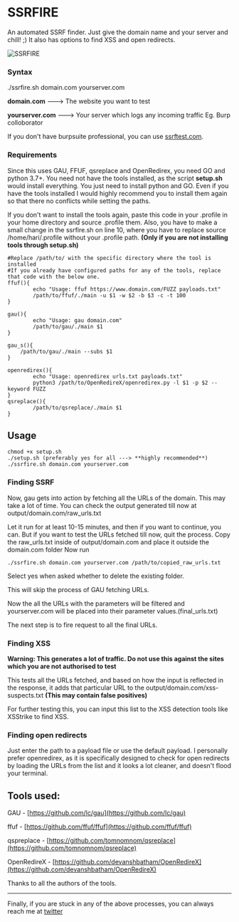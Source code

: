 # SSRFIRE
An automated SSRF finder. Just give the domain name and your server and chill! ;)
It also has options to find XSS and open redirects.

![SSRFIRE](https://github.com/michaelben6/SSRFIRE/blob/master/static/ssrfire.png)

### Syntax  
./ssrfire.sh domain.com yourserver.com 

**domain.com**     ---> The website you want to test

**yourserver.com** ---> Your server which logs any incoming traffic Eg. Burp colloborator

If you don't have burpsuite professional, you can use [ssrftest.com](https://www.ssrftest.com).

### Requirements
Since this uses GAU, FFUF, qsreplace and OpenRedirex, you need GO and python 3.7+. You need not have the tools installed, as the script **setup.sh** would install everything. 
You just need to install python and GO.
Even if you have the tools installed I would highly recommend you to install them again so that there no conflicts while setting the paths.

If you don't want to install the tools again, paste this code in your .profile in your home directory and source .profile them.
Also, you have to make a small change in the ssrfire.sh on line 10, where you have to replace source /home/hari/.profile without 
your .profile path. **(Only if you are not installing tools through setup.sh)**
```
#Replace /path/to/ with the specific directory where the tool is installed
#If you already have configured paths for any of the tools, replace that code with the below one.
ffuf(){
        echo "Usage: ffuf https://www.domain.com/FUZZ payloads.txt"
        /path/to/ffuf/./main -u $1 -w $2 -b $3 -c -t 100
}

gau(){
        echo "Usage: gau domain.com"
        /path/to/gau/./main $1
}

gau_s(){
	/path/to/gau/./main --subs $1
}

openredirex(){
        echo "Usage: openredirex urls.txt payloads.txt"
        python3 /path/to/OpenRedireX/openredirex.py -l $1 -p $2 --keyword FUZZ
}
qsreplace(){
		/path/to/qsreplace/./main $1
}
```
## Usage
```
chmod +x setup.sh
./setup.sh (preferably yes for all ---> **highly recommended**)
./ssrfire.sh domain.com yourserver.com 
```
### Finding SSRF
Now, gau gets into action by fetching all the URLs of the domain. This may take a lot of time. 
You can check the output generated till now at output/domain.com/raw_urls.txt

Let it run for at least 10-15 minutes, and then if you want to continue, you can.
But if you want to test the URLs fetched till now, quit the process. 
Copy the raw_urls.txt inside of output/domain.com and place it outside the domain.com folder
Now run
```
./ssrfire.sh domain.com yourserver.com /path/to/copied_raw_urls.txt
```
Select yes when asked whether to delete the existing folder.

This will skip the process of GAU fetching URLs.

Now the all the URLs with the parameters will be filtered and yourserver.com will be placed into their parameter values.(final_urls.txt)

The next step is to fire request to all the final URLs. 

### Finding XSS

**Warning: This generates a lot of traffic. Do not use this against the sites which you are not authorised to test**

This tests all the URLs fetched, and based on how the input is reflected in the response, it adds that particular URL to the output/domain.com/xss-suspects.txt **(This may contain false positives)** 

For further testing this, you can input this list to the XSS detection tools like XSStrike to find XSS.

### Finding open redirects

Just enter the path to a payload file or use the default payload.
I personally prefer openredirex, as it is specifically designed to check for open redirects by loading the URLs from the list 
and it looks a lot cleaner, and doesn't flood your terminal.

## Tools used:

GAU - [https://github.com/lc/gau](https://github.com/lc/gau)

ffuf - [https://github.com/ffuf/ffuf](https://github.com/ffuf/ffuf)

qspreplace - [https://github.com/tomnomnom/qsreplace](https://github.com/tomnomnom/qsreplace)

OpenRedireX - [https://github.com/devanshbatham/OpenRedireX](https://github.com/devanshbatham/OpenRedireX)

Thanks to all the authors of the tools.

***
Finally, if you are stuck in any of the above processes, you can always reach me at [twitter](https://twitter.com/michael63385254)


